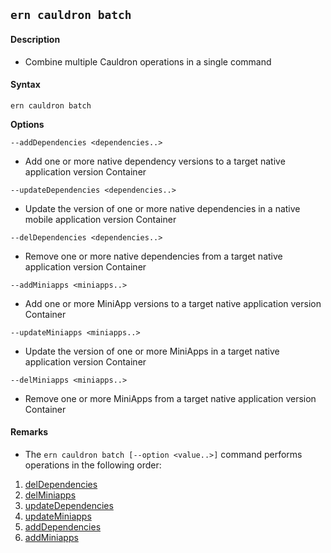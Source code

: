 ## `ern cauldron batch`

#### Description

* Combine multiple Cauldron operations in a single command  

#### Syntax

`ern cauldron batch`  

**Options**  

`--addDependencies <dependencies..>`

* Add one or more native dependency versions to a target native application version Container  

`--updateDependencies <dependencies..>`  

* Update the version of one or more native dependencies in a native mobile application version Container

`--delDependencies <dependencies..>`

* Remove one or more native dependencies from a target native application version Container


`--addMiniapps <miniapps..>`

* Add one or more MiniApp versions to a target native application version Container


`--updateMiniapps <miniapps..>`

* Update the version of one or more MiniApps in a target native application version Container


`--delMiniapps <miniapps..>`

* Remove one or more MiniApps from a target native application version Container  

#### Remarks

* The `ern cauldron batch [--option <value..>]` command performs operations in the following order:  

1) [delDependencies]  
2) [delMiniapps]  
3) [updateDependencies]  
4) [updateMiniapps]  
5) [addDependencies]  
6) [addMiniapps]

[delDependencies]: del/dependencies.md
[delMiniapps]: del/miniapps.md
[updateDependencies]: update/dependencies.md
[updateMiniapps]: update/miniapps.md
[addDependencies]: add/dependencies.md
[addMiniapps]: add/miniapps.md
